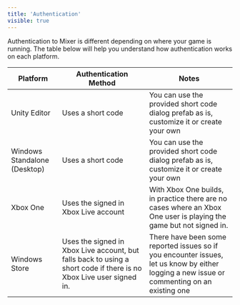 ```yaml
---
title: 'Authentication'
visible: true
---
```


Authentication to Mixer is different depending on where your game is running. The table below will help you understand how authentication works on each platform.

| Platform                      | Authentication Method                 | Notes  |
|-------------------------------|---------------------------------------|---|
| Unity Editor                  | Uses a short code                     | You can use the provided short code dialog prefab as is, customize it or create your own  |
| Windows Standalone (Desktop)  | Uses a short code                     | You can use the provided short code dialog prefab as is, customize it or create your own  | 
| Xbox One                      | Uses the signed in Xbox Live account  | With Xbox One builds, in practice there are no cases where an Xbox One user is playing the game but not signed in.  |
| Windows Store                 | Uses the signed in Xbox Live account, but falls back to using a short code if there is no Xbox Live user signed in.  | There have been some reported issues so if you encounter issues, let us know by either logging a new issue or commenting on an existing one  |